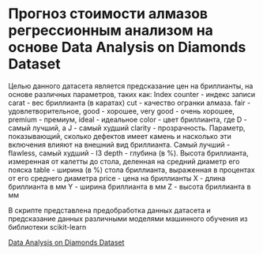 # Прогноз стоимости алмазов регрессионным анализом на основе Data Analysis on Diamonds Dataset
Целью данного датасета является предсказание цен на бриллианты, на основе различных параметров, таких как: 
Index counter - индекс записи
carat - вес бриллианта (в каратах)
cut - качество огранки алмаза. fair - удовлетворительное, good - хорошее, very good - очень хорошее, premium - премиум, ideal - идеальное
color - цвет бриллианта, где D - самый лучший, а J - самый худший
clarity - прозрачность. Параметр, показывающий, сколько дефектов имеет камень и насколько эти включения влияют на внешний вид бриллианта. Самый лучший - flawless, самый худший - I3
depth - глубина (в %). Высота бриллианта, измеренная от калетты до стола, деленная на средний диаметр его пояска
table - ширина (в %) стола бриллианта, выраженная в процентах от его среднего диаметра
price - цена на бриллианты
X - длина бриллианта в мм
Y - ширина бриллианта в мм
Z - высота бриллианта в мм

В скрипте представлена предобработка данных датасета и предсказание данных различными моделями машинного обучения из библиотеки scikit-learn
 
[Data Analysis on Diamonds Dataset](https://www.kaggle.com/datasets/shivam2503/diamonds)
